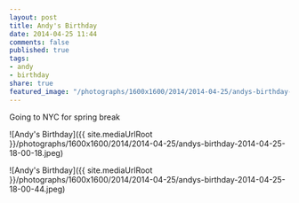 ```yaml
---
layout: post
title: Andy's Birthday
date: 2014-04-25 11:44
comments: false
published: true
tags:
- andy
- birthday
share: true
featured_image: "/photographs/1600x1600/2014/2014-04-25/andys-birthday-2014-04-25-18-00-18.jpeg"
---
```

Going to NYC for spring break

![Andy's Birthday]({{ site.mediaUrlRoot }}/photographs/1600x1600/2014/2014-04-25/andys-birthday-2014-04-25-18-00-18.jpeg)

![Andy's Birthday]({{ site.mediaUrlRoot }}/photographs/1600x1600/2014/2014-04-25/andys-birthday-2014-04-25-18-00-44.jpeg)
